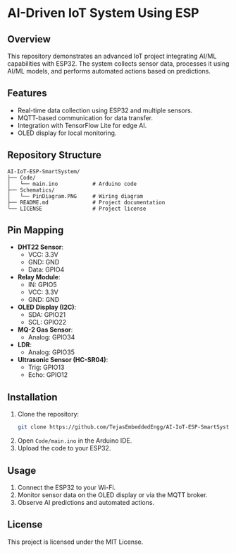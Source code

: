# AI-Driven IoT System Using ESP

## Overview
This repository demonstrates an advanced IoT project integrating AI/ML capabilities with ESP32. The system collects sensor data, processes it using AI/ML models, and performs automated actions based on predictions.

## Features
- Real-time data collection using ESP32 and multiple sensors.
- MQTT-based communication for data transfer.
- Integration with TensorFlow Lite for edge AI.
- OLED display for local monitoring.

## Repository Structure
```
AI-IoT-ESP-SmartSystem/
├── Code/
│   └── main.ino           # Arduino code
├── Schematics/
│   └── PinDiagram.PNG     # Wiring diagram
├── README.md              # Project documentation
└── LICENSE                # Project license
```

## Pin Mapping
- **DHT22 Sensor**:
  - VCC: 3.3V
  - GND: GND
  - Data: GPIO4
- **Relay Module**:
  - IN: GPIO5
  - VCC: 3.3V
  - GND: GND
- **OLED Display (I2C)**:
  - SDA: GPIO21
  - SCL: GPIO22
- **MQ-2 Gas Sensor**:
  - Analog: GPIO34
- **LDR**:
  - Analog: GPIO35
- **Ultrasonic Sensor (HC-SR04)**:
  - Trig: GPIO13
  - Echo: GPIO12

## Installation
1. Clone the repository:
   ```bash
   git clone https://github.com/TejasEmbeddedEngg/AI-IoT-ESP-SmartSystem.git
   ```
2. Open `Code/main.ino` in the Arduino IDE.
3. Upload the code to your ESP32.

## Usage
1. Connect the ESP32 to your Wi-Fi.
2. Monitor sensor data on the OLED display or via the MQTT broker.
3. Observe AI predictions and automated actions.

## License
This project is licensed under the MIT License.


